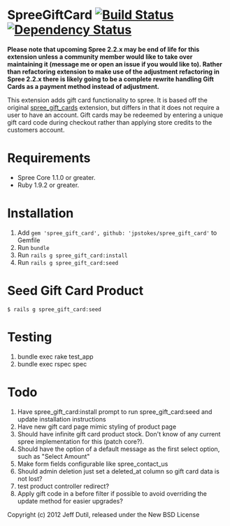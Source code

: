 SpreeGiftCard [![Build Status](https://secure.travis-ci.org/jdutil/spree_gift_card.png)](http://travis-ci.org/jdutil/spree_gift_card) [![Dependency Status](https://gemnasium.com/jdutil/spree_gift_card.png?travis)](https://gemnasium.com/jdutil/spree_gift_card)
=============

**Please note that upcoming Spree 2.2.x may be end of life for this extension unless a community member would like to take over maintaining it (message me or open an issue if you would like to).  Rather than refactoring extension to make use of the adjustment refactoring in Spree 2.2.x there is likely going to be a complete rewrite handling Gift Cards as a payment method instead of adjustment.**

This extension adds gift card functionality to spree.  It is based off the original [spree_gift_cards](http://github.com/spree/spree_gift_cards)
extension, but differs in that it does not require a user to have an account.  Gift cards may be redeemed by
entering a unique gift card code during checkout rather than applying store credits to the customers account.

Requirements
============

* Spree Core 1.1.0 or greater.
* Ruby 1.9.2 or greater.

Installation
============

1. Add `gem 'spree_gift_card', github: 'jpstokes/spree_gift_card'` to Gemfile
1. Run `bundle`
1. Run `rails g spree_gift_card:install`
1. Run `rails g spree_gift_card:seed`

Seed Gift Card Product
======================

    $ rails g spree_gift_card:seed

Testing
=======

1. bundle exec rake test_app
1. bundle exec rspec spec

Todo
====

1. Have spree_gift_card:install prompt to run spree_gift_card:seed and update installation instructions
1. Have new gift card page mimic styling of product page
1. Should have infinite gift card product stock.  Don't know of any current spree implementation for this (patch core?).
1. Should have the option of a default message as the first select option, such as "Select Amount"
1. Make form fields configurable like spree_contact_us
1. Should admin deletion just set a deleted_at column so gift card data is not lost?
1. test product controller redirect?
1. Apply gift code in a before filter if possible to avoid overriding the update method for easier upgrades?

Copyright (c) 2012 Jeff Dutil, released under the New BSD License
